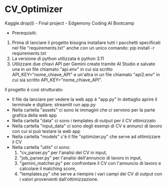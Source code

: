 # CV_Optimizer
Kaggle.drop(l) - Final project - Edgemony Coding AI Bootcamp


- Prerequisiti:
1. Prima di lanciare il progetto bisogna installare tutti i pacchetti specificati nel file "requirements.txt" anche con un unico comando: pip install -r requirements.txt
2. La versione di python utilizzata è python 3.11
3. Utilizzare due chiavi API per Gemini create tramite AI Studio e salvate una in un file chiamato "api.env" in cui sia scritto API_KEY="nome_chiave_API" e un'altra in un file chiamato "api2.env" in cui sia scritto API_KEY="nome_chiave_API".

Il progetto è così strutturato:
- Il file da lanciare per vedere la web app è "app.py"
In dettaglio aprire il terminale e digitare: streamlit run app.py
- Nella cartella "assets" ci sono le immagini che ci servono per la parte grafica della web app
- Nella cartella "data" ci sono i templates di output per il CV ottimizzato
- Nella cartella "input_data" ci sono degli esempi di CV e annunci di lavoro con cui si può testare la web app
- Nella cartella "models" c'è il file "optimizer.py" che serve ad ottimizzare il CV
- Nella cartella "utils" ci sono:
    1. "cv_parser.py" per l'analisi del CV in input,
    2. "job_parser.py" per l'analisi dell'annuncio di lavoro in input,
    3. "gemini_matcher.py" per confrontare il CV con l'annuncio di lavoro e calcolare il matching score,
    4. "templates.py" che serve a riempire i vari campi dei CV di output con i valori provenienti dall'ottimizzazione.



